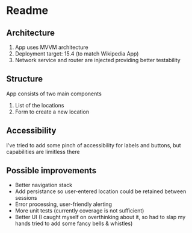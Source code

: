 #  Readme

## Architecture

1. App uses MVVM architecture
2. Deployment target: 15.4 (to match Wikipedia App)
3. Network service and router are injected providing better testability

## Structure

App consists of two main components
1. List of the locations
2. Form to create a new location

## Accessibility

I've tried to add some pinch of accessibility for labels and buttons, but capabilities are limitless there

## Possible improvements
- Better navigation stack
- Add persistance so user-entered location could be retained between sessions
- Error processing, user-friendly alerting
- More unit tests (currently coverage is not sufficient)
- Better UI (I caught myself on overthinking about it, so had to slap my hands tried to add some fancy bells & whistles)

